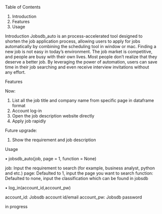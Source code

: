 Table of Contents

1.	Introduction
2.	Features
3.	Usage

Introduction
Jobsdb_auto is an process-accelerated tool designed to shorten the job application process, allowing users to apply for jobs automatically by combining the scheduling tool in window or mac. Finding a new job is not easy in today’s environment. The job market is competitive, and people are busy with their own lives. Most people don’t realize that they deserve a better job. By leveraging the power of automation, users can save time in their job searching and even receive interview invitations without any effort.

Features

Now:
1.	List all the job title and company name from specific page in dataframe format
2.	Account log-in
3.	Open the job description website directly
4.	Apply job rapidly

Future upgrade:
1.	Show the requirement and job description


Usage

•	jobsdb_auto(job, page = 1, function = None)

job: Input the requirement to search (for example, business analyst, python and etc.)
page: Defaulted to 1, input the page you want to search
function: Defaulted to none, input the classification which can be found in jobsdb

•	log_in(account_id,account_pw)

account_id: Jobsdb account id/email
account_pw: Jobsdb password

in progress

